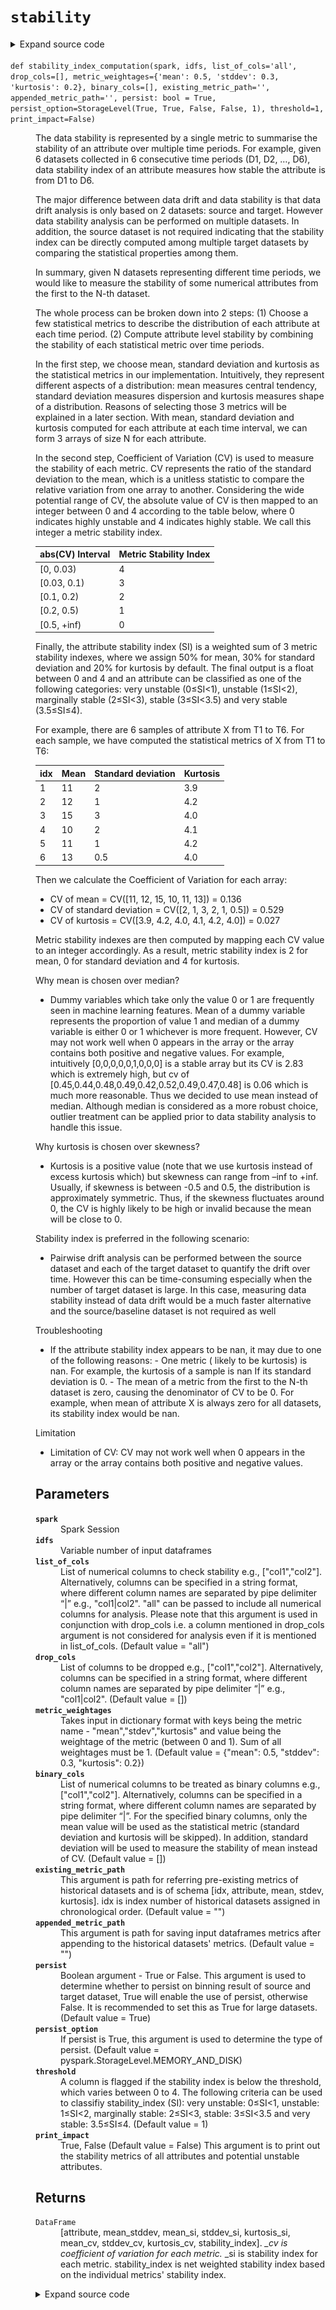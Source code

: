 # <code>stability</code>
<details class="source">
<summary>
<span>Expand source code</span>
</summary>
<pre>
```python
import numpy as np
import pyspark
import sympy as sp
from loguru import logger
from pyspark.sql import DataFrame
from pyspark.sql import functions as F
from pyspark.sql import types as T
from scipy.stats import variation

from anovos.data_transformer.transformers import attribute_binning
from anovos.shared.utils import attributeType_segregation
from .validations import compute_si, check_metric_weightages, check_threshold


def stability_index_computation(
    spark,
    idfs,
    list_of_cols="all",
    drop_cols=[],
    metric_weightages={"mean": 0.5, "stddev": 0.3, "kurtosis": 0.2},
    binary_cols=[],
    existing_metric_path="",
    appended_metric_path="",
    persist: bool = True,
    persist_option=pyspark.StorageLevel.MEMORY_AND_DISK,
    threshold=1,
    print_impact=False,
):
    """
    The data stability is represented by a single metric to summarise the stability of an attribute over multiple
    time periods. For example, given 6 datasets collected in 6 consecutive time periods (D1, D2, …, D6),
    data stability index of an attribute measures how stable the attribute is from D1 to D6.

    The major difference between data drift and data stability is that data drift analysis is only based on 2
    datasets: source and target. However data stability analysis can be performed on multiple datasets. In addition,
    the source dataset is not required indicating that the stability index can be directly computed among multiple
    target datasets by comparing the statistical properties among them.

    In summary, given N datasets representing different time periods, we would like to measure the stability of some
    numerical attributes from the first to the N-th dataset.

    The whole process can be broken down into 2 steps: (1) Choose a few statistical metrics to describe the
    distribution of each attribute at each time period. (2) Compute attribute level stability by combining the
    stability of each statistical metric over time periods.

    In the first step, we choose mean, standard deviation and kurtosis as the statistical metrics in our
    implementation. Intuitively, they represent different aspects of a distribution: mean measures central tendency,
    standard deviation measures dispersion and kurtosis measures shape of a distribution. Reasons of selecting those
    3 metrics will be explained in a later section. With mean, standard deviation and kurtosis computed for each
    attribute at each time interval, we can form 3 arrays of size N for each attribute.

    In the second step, Coefficient of Variation (CV) is used to measure the stability of each metric. CV represents
    the ratio of the standard deviation to the mean, which is a unitless statistic to compare the relative variation
    from one array to another. Considering the wide potential range of CV, the absolute value of CV is then mapped to
    an integer between 0 and 4 according to the table below, where 0 indicates highly unstable and 4 indicates highly
    stable. We call this integer a metric stability index.

    | abs(CV) Interval | Metric Stability Index |
    |------------------|------------------------|
    | [0, 0.03)        | 4                      |
    | [0.03, 0.1)      | 3                      |
    | [0.1, 0.2)       | 2                      |
    | [0.2, 0.5)       | 1                      |
    | [0.5, +inf)      | 0                      |


    Finally, the attribute stability index (SI) is a weighted sum of 3 metric stability indexes, where we assign 50%
    for mean, 30% for standard deviation and 20% for kurtosis by default. The final output is a float between 0 and 4 and an
    attribute can be classified as one of the following categories: very unstable (0≤SI<1), unstable (1≤SI<2),
    marginally stable (2≤SI<3), stable (3≤SI<3.5) and very stable (3.5≤SI≤4).

    For example, there are 6 samples of attribute X from T1 to T6. For each sample, we have computed the statistical
    metrics of X from T1 to T6:

    | idx | Mean | Standard deviation | Kurtosis |
    |-----|------|--------------------|----------|
    | 1   | 11   | 2                  | 3.9      |
    | 2   | 12   | 1                  | 4.2      |
    | 3   | 15   | 3                  | 4.0      |
    | 4   | 10   | 2                  | 4.1      |
    | 5   | 11   | 1                  | 4.2      |
    | 6   | 13   | 0.5                | 4.0      |

    Then we calculate the Coefficient of Variation for each array:

    - CV of mean = CV([11, 12, 15, 10, 11, 13]) = 0.136
    - CV of standard deviation = CV([2, 1, 3, 2, 1, 0.5]) = 0.529
    - CV of kurtosis = CV([3.9, 4.2, 4.0, 4.1, 4.2, 4.0]) = 0.027

    Metric stability indexes are then computed by mapping each CV value to an integer accordingly. As a result,
    metric stability index is 2 for mean, 0 for standard deviation and 4 for kurtosis.

    Why mean is chosen over median?

    - Dummy variables which take only the value 0 or 1 are frequently seen in machine learning features. Mean of a
    dummy variable represents the proportion of value 1 and median of a dummy variable is either 0 or 1 whichever is
    more frequent. However, CV may not work well when 0 appears in the array or the array contains both positive and
    negative values. For example, intuitively [0,0,0,0,0,1,0,0,0] is a stable array but its CV is 2.83 which is
    extremely high, but cv of [0.45,0.44,0.48,0.49,0.42,0.52,0.49,0.47,0.48] is 0.06 which is much more reasonable.
    Thus we decided to use mean instead of median. Although median is considered as a more robust choice,
    outlier treatment can be applied prior to data stability analysis to handle this issue.

    Why kurtosis is chosen over skewness?

    - Kurtosis is a positive value (note that we use kurtosis instead of excess kurtosis which) but skewness can
    range from –inf to +inf. Usually, if skewness is between -0.5 and 0.5, the distribution is approximately
    symmetric. Thus, if the skewness fluctuates around 0, the CV is highly likely to be high or invalid because the
    mean will be close to 0.

    Stability index is preferred in the following scenario:

    - Pairwise drift analysis can be performed between the source dataset and each of the target dataset to quantify
    the drift over time. However this can be time-consuming especially when the number of target dataset is large. In
    this case, measuring data stability instead of data drift would be a much faster alternative and the
    source/baseline dataset is not required as well

    Troubleshooting

    - If the attribute stability index appears to be nan, it may due to one of the following reasons: - One metric (
    likely to be kurtosis) is nan. For example, the kurtosis of a sample is nan If its standard deviation is 0. - The
    mean of a metric from the first to the N-th dataset is zero, causing the denominator of CV to be 0. For example,
    when mean of attribute X is always zero for all datasets, its stability index would be nan.

    Limitation

    - Limitation of CV: CV may not work well when 0 appears in the array or the array contains both positive and
    negative values.

    Parameters
    ----------
    spark
        Spark Session
    idfs
        Variable number of input dataframes
    list_of_cols
        List of numerical columns to check stability e.g., ["col1","col2"].
        Alternatively, columns can be specified in a string format,
        where different column names are separated by pipe delimiter “|” e.g., "col1|col2".
        "all" can be passed to include all numerical columns for analysis.
        Please note that this argument is used in conjunction with drop_cols i.e. a column mentioned in
        drop_cols argument is not considered for analysis even if it is mentioned in list_of_cols. (Default value = "all")
    drop_cols
        List of columns to be dropped e.g., ["col1","col2"].
        Alternatively, columns can be specified in a string format,
        where different column names are separated by pipe delimiter “|” e.g., "col1|col2". (Default value = [])
    metric_weightages
        Takes input in dictionary format with keys being the metric name - "mean","stdev","kurtosis"
        and value being the weightage of the metric (between 0 and 1). Sum of all weightages must be 1.
        (Default value = {"mean": 0.5, "stddev": 0.3, "kurtosis": 0.2})
    binary_cols
        List of numerical columns to be treated as binary columns e.g., ["col1","col2"].
        Alternatively, columns can be specified in a string format, where different column names are
        separated by pipe delimiter “|”. For the specified binary columns,
        only the mean value will be used as the statistical metric (standard deviation and kurtosis will be skipped).
        In addition, standard deviation will be used to measure the stability of mean instead of CV.
        (Default value = [])
    existing_metric_path
        This argument is path for referring pre-existing metrics of historical datasets and is
        of schema [idx, attribute, mean, stdev, kurtosis].
        idx is index number of historical datasets assigned in chronological order. (Default value = "")
    appended_metric_path
        This argument is path for saving input dataframes metrics after appending to the
        historical datasets' metrics. (Default value = "")
    persist
        Boolean argument - True or False. This argument is used to determine whether to persist on
        binning result of source and target dataset, True will enable the use of persist, otherwise False.
        It is recommended to set this as True for large datasets. (Default value = True)
    persist_option
        If persist is True, this argument is used to determine the type of persist.
        (Default value = pyspark.StorageLevel.MEMORY_AND_DISK)
    threshold
        A column is flagged if the stability index is below the threshold, which varies between 0 to 4.
        The following criteria can be used to classifiy stability_index (SI): very unstable: 0≤SI<1,
        unstable: 1≤SI<2, marginally stable: 2≤SI<3, stable: 3≤SI<3.5 and very stable: 3.5≤SI≤4. (Default value = 1)
    print_impact
        True, False (Default value = False)
        This argument is to print out the stability metrics of all attributes and potential unstable attributes.

    Returns
    -------
    DataFrame
        [attribute, mean_stddev, mean_si, stddev_si, kurtosis_si, mean_cv, stddev_cv, kurtosis_cv, stability_index].
        *_cv is coefficient of variation for each metric. *_si is stability index for each metric.
        stability_index is net weighted stability index based on the individual metrics' stability index.

    """

    num_cols = attributeType_segregation(idfs[0])[0]
    if list_of_cols == "all":
        list_of_cols = num_cols
    if isinstance(list_of_cols, str):
        list_of_cols = [x.strip() for x in list_of_cols.split("|")]
    if isinstance(drop_cols, str):
        drop_cols = [x.strip() for x in drop_cols.split("|")]
    if isinstance(binary_cols, str):
        binary_cols = [x.strip() for x in binary_cols.split("|")]

    list_of_cols = list(set([e for e in list_of_cols if e not in drop_cols]))

    if any(x not in num_cols for x in list_of_cols) | (len(list_of_cols) == 0):
        raise TypeError("Invalid input for Column(s)")

    if any(x not in list_of_cols for x in binary_cols):
        raise TypeError("Invalid input for Binary Column(s)")

    check_metric_weightages(metric_weightages)
    check_threshold(threshold)

    if existing_metric_path:
        existing_metric_df = spark.read.csv(
            existing_metric_path, header=True, inferSchema=True
        )
        dfs_count = int(existing_metric_df.select(F.max(F.col("idx"))).first()[0]) + 1
    else:
        existing_metric_df = None
        dfs_count = 1

    def unionAll(dfs):
        first, *_ = dfs
        return first.sql_ctx.createDataFrame(
            first.sql_ctx._sc.union([df.rdd for df in dfs]), first.schema
        )

    if persist:
        for i in range(len(idfs)):
            idfs[i] = idfs[i].select(list_of_cols)
            idfs[i].persist(persist_option)

    list_temp_all_col = []
    if appended_metric_path:
        list_append_all = []
    for i in list_of_cols:
        if i in binary_cols:
            col_type = "Binary"
        else:
            col_type = "Numerical"
        count_idf = dfs_count
        list_temp_col_in_idf = []
        for idf in idfs:
            df_stat_each = idf.select(
                F.mean(i).alias("mean"),
                F.stddev(i).alias("stddev"),
                (F.kurtosis(i) + F.lit(3)).alias("kurtosis"),
            )
            list_temp_col_in_idf.append(df_stat_each)
            if appended_metric_path:
                df_append_single = df_stat_each.select(
                    F.lit(str(count_idf)).alias("idx"),
                    F.lit(str(i)).alias("attribute"),
                    F.lit(col_type).alias("type"),
                    "mean",
                    "stddev",
                    "kurtosis",
                )
                list_append_all.append(df_append_single)
                count_idf += 1
        if existing_metric_df:
            existing_df_for_single_col = existing_metric_df.where(
                F.col("attribute") == str(i)
            ).select("mean", "stddev", "kurtosis")
            if existing_df_for_single_col.count() > 0:
                list_temp_col_in_idf.append(existing_df_for_single_col)
        df_stat_col = (
            unionAll(list_temp_col_in_idf)
            .select(
                F.stddev("mean").alias("std_of_mean"),
                F.mean("mean").alias("mean_of_mean"),
                F.stddev("stddev").alias("std_of_stddev"),
                F.mean("stddev").alias("mean_of_stddev"),
                F.stddev("kurtosis").alias("std_of_kurtosis"),
                F.mean("kurtosis").alias("mean_of_kurtosis"),
            )
            .select(
                F.lit(str(i)).alias("attribute"),
                F.lit(col_type).alias("type"),
                F.col("std_of_mean").alias("mean_stddev"),
                (F.col("std_of_mean") / F.col("mean_of_mean")).alias("mean_cv"),
                (F.col("std_of_stddev") / F.col("mean_of_stddev")).alias("stddev_cv"),
                (F.col("std_of_kurtosis") / F.col("mean_of_kurtosis")).alias(
                    "kurtosis_cv"
                ),
            )
        )
        list_temp_all_col.append(df_stat_col)
    odf = unionAll(list_temp_all_col)
    if appended_metric_path:
        if existing_metric_df:
            list_append_all.append(existing_metric_df)
        df_append = unionAll(list_append_all).orderBy(F.col("idx"))
        df_append.coalesce(1).write.csv(
            appended_metric_path, header=True, mode="overwrite"
        )

    f_compute_si = F.udf(compute_si(metric_weightages), T.ArrayType(T.FloatType()))

    odf = (
        odf.replace(np.nan, None)
        .withColumn(
            "si_array",
            f_compute_si("type", "mean_stddev", "mean_cv", "stddev_cv", "kurtosis_cv"),
        )
        .withColumn("mean_si", F.col("si_array").getItem(0))
        .withColumn("stddev_si", F.col("si_array").getItem(1))
        .withColumn("kurtosis_si", F.col("si_array").getItem(2))
        .withColumn("stability_index", F.col("si_array").getItem(3))
        .withColumn(
            "flagged",
            F.when(
                (F.col("stability_index") < threshold)
                | (F.col("stability_index").isNull()),
                1,
            ).otherwise(0),
        )
        .withColumn("mean_stddev", F.round(F.col("mean_stddev"), 4))
        .withColumn("mean_cv", F.round(F.col("mean_cv"), 4))
        .withColumn("stddev_cv", F.round(F.col("stddev_cv"), 4))
        .withColumn("kurtosis_cv", F.round(F.col("kurtosis_cv"), 4))
        .drop("si_array")
    )

    if print_impact:
        logger.info("All Attributes:")
        odf.show(len(list_of_cols))
        logger.info("Potential Unstable Attributes:")
        unstable = odf.where(F.col("flagged") == 1)
        unstable.show(unstable.count())

    if persist:
        for i in range(len(idfs)):
            idfs[i].unpersist()

    return odf


def feature_stability_estimation(
    spark,
    attribute_stats,
    attribute_transformation,
    metric_weightages={"mean": 0.5, "stddev": 0.3, "kurtosis": 0.2},
    threshold=1,
    print_impact=False,
):
    """
    This function is able to estimate the stability index of a new feature composed of certain attributes whose
    stability metrics are known. For example, the new feature F can be expressed as F = g(X1, X2, …, Xn),
    where X1, X2, …, Xn represent different attributes and g represents the transformation function.
    The most straightforward way is to generate the new feature for all periods and calculate its stability index.
    However, it requires reading all historical data again which can be unrealistic for large datasets.
    Thus, the objective of this function is to estimate feature stability index without reading historical data.

    One example can be the following scenario: we have attributes A and B, we have their respective stability
    statistics from T1 to T7. At T7 we realise we need to generate a new feature: A/B, but we don’t have
    statistics metrics of A/B from T1 to T6 and this is where this function can be applied to generate an
    estimation without reading datasets from T1 to T6.

    The estimation can be broken down into 3 steps.
    1. Estimate mean and stddev for the new feature based on attribute metrics (no existing resource found to
    estimate Feature kurtosis). Estimated mean and stddev are generated for each time period using the
    formula below according to [1]:
    ![https://raw.githubusercontent.com/anovos/anovos-docs/main/docs/assets/feature_stability_formulae.png](https://raw.githubusercontent.com/anovos/anovos-docs/main/docs/assets/feature_stability_formulae.png)
    2. Calculate Coefficient of variation (CV) for estimated feature mean and stddev. Each CV can be then mapped
    to an integer between 0 and 4 to generate the metric stability index.
    3. Similar to the attribute stability index, each metric is assigned a weightage between 0 and 1, where the
    default values are 50 for mean, 30% for standard deviation and 20% for kurtosis. Because we are unable to
    generate kurtosis stability index, its minimum and maximum possible values (0 and 4) are used to output a
    range for global stability index (GSI):
        * Lower bound of GSI = 0.5∗mean stability index + 0.3∗stddev stability index + 0.2 ∗ 𝟎
        * Upper bound of GSI = 0.5∗mean stability index + 0.3∗stddev stability index + 0.2 ∗ 𝟒

    [1] Benaroya, H., Han, S. M., & Nagurka, M. (2005). Probability models in engineering and science (Vol. 192, pp. 168-169). CRC press.

    Parameters
    ----------
    spark
        Spark Session
    attribute_stats
        Spark dataframe. The intermediate dataframe saved by running function
        stabilityIndex_computation with schema [idx, attribute, mean, stddev, kurtosis].
        It should contain all the attributes used in argument attribute_transformation.
    attribute_transformation
        Takes input in dictionary format: each key-value combination represents one
        new feature. Each key is a string containing all the attributes involved in
        the new feature seperated by '|'. Each value is the transformation of the
        attributes in string. For example, {'X|Y|Z': 'X**2+Y/Z', 'A': 'log(A)'}
    metric_weightages
        Takes input in dictionary format with keys being the metric name - "mean","stdev","kurtosis"
        and value being the weightage of the metric (between 0 and 1). Sum of all weightages must be 1.
        (Default value = {"mean": 0.5, "stddev": 0.3, "kurtosis": 0.2})
    threshold
        A column is flagged if the stability index is below the threshold, which varies between 0 and 4.
        The following criteria can be used to classify stability_index (SI): very unstable: 0≤SI<1,
        unstable: 1≤SI<2, marginally stable: 2≤SI<3, stable: 3≤SI<3.5 and very stable: 3.5≤SI≤4. (Default value = 1)
    print_impact
        True, False (Default value = False)
        This argument is to print out the stability metrics of all newly generated features and potential unstable features.

    Returns
    -------
    DataFrame
        [feature_formula, mean_cv, stddev_cv, mean_si, stddev_si, stability_index_lower_bound,
        stability_index_upper_bound, flagged_lower, flagged_upper].
        *_cv is coefficient of variation for each metric. *_si is stability index for each metric.
        stability_index_lower_bound and stability_index_upper_bound form a range for estimated stability index.
        flagged_lower and flagged_upper indicate whether the feature is potentially unstable based on the lower
        and upper bounds for stability index.

    """
    if (
        round(
            metric_weightages.get("mean", 0)
            + metric_weightages.get("stddev", 0)
            + metric_weightages.get("kurtosis", 0),
            3,
        )
        != 1
    ):
        raise ValueError(
            "Invalid input for metric weightages. Either metric name is incorrect or sum of metric weightages is not 1.0."
        )

    def stats_estimation(attributes, transformation, mean, stddev):
        attribute_means = list(zip(attributes, mean))
        first_dev = []
        second_dev = []
        est_mean = 0
        est_var = 0
        for attr, s in zip(attributes, stddev):
            first_dev = sp.diff(transformation, attr)
            second_dev = sp.diff(transformation, attr, 2)

            est_mean += s**2 * second_dev.subs(attribute_means) / 2
            est_var += s**2 * (first_dev.subs(attribute_means)) ** 2

        transformation = sp.parse_expr(transformation)
        est_mean += transformation.subs(attribute_means)

        return [float(est_mean), float(est_var)]

    f_stats_estimation = F.udf(stats_estimation, T.ArrayType(T.FloatType()))

    index = (
        attribute_stats.select("idx")
        .distinct()
        .orderBy("idx")
        .rdd.flatMap(list)
        .collect()
    )
    attribute_names = list(attribute_transformation.keys())
    transformations = list(attribute_transformation.values())

    feature_metric = []
    for attributes, transformation in zip(attribute_names, transformations):
        attributes = [x.strip() for x in attributes.split("|")]
        for idx in index:
            attr_mean_list, attr_stddev_list = [], []
            for attr in attributes:
                df_temp = attribute_stats.where(
                    (F.col("idx") == idx) & (F.col("attribute") == attr)
                )
                if df_temp.count() == 0:
                    raise TypeError(
                        "Invalid input for attribute_stats: all involved attributes must have available statistics across all time periods (idx)"
                    )
                attr_mean_list.append(
                    df_temp.select("mean").rdd.flatMap(lambda x: x).collect()[0]
                )
                attr_stddev_list.append(
                    df_temp.select("stddev").rdd.flatMap(lambda x: x).collect()[0]
                )
            feature_metric.append(
                [idx, transformation, attributes, attr_mean_list, attr_stddev_list]
            )

    schema = T.StructType(
        [
            T.StructField("idx", T.IntegerType(), True),
            T.StructField("transformation", T.StringType(), True),
            T.StructField("attributes", T.ArrayType(T.StringType()), True),
            T.StructField("attr_mean_list", T.ArrayType(T.FloatType()), True),
            T.StructField("attr_stddev_list", T.ArrayType(T.FloatType()), True),
        ]
    )

    df_feature_metric = (
        spark.createDataFrame(feature_metric, schema=schema)
        .withColumn(
            "est_feature_stats",
            f_stats_estimation(
                "attributes", "transformation", "attr_mean_list", "attr_stddev_list"
            ),
        )
        .withColumn("est_feature_mean", F.col("est_feature_stats")[0])
        .withColumn("est_feature_stddev", F.sqrt(F.col("est_feature_stats")[1]))
        .select(
            "idx",
            "attributes",
            "transformation",
            "est_feature_mean",
            "est_feature_stddev",
        )
    )

    output = []
    for idx, i in enumerate(transformations):
        i_output = [i]
        for metric in ["est_feature_mean", "est_feature_stddev"]:
            metric_stats = (
                df_feature_metric.where(F.col("transformation") == i)
                .orderBy("idx")
                .select(metric)
                .fillna(np.nan)
                .rdd.flatMap(list)
                .collect()
            )
            metric_cv = round(float(variation([a for a in metric_stats])), 4)
            i_output.append(metric_cv)
        output.append(i_output)

    schema = T.StructType(
        [
            T.StructField("feature_formula", T.StringType(), True),
            T.StructField("mean_cv", T.FloatType(), True),
            T.StructField("stddev_cv", T.FloatType(), True),
        ]
    )

    odf = spark.createDataFrame(output, schema=schema)

    def score_cv(cv, thresholds=[0.03, 0.1, 0.2, 0.5]):
        if cv is None:
            return None
        else:
            cv = abs(cv)
            stability_index = [4, 3, 2, 1, 0]
            for i, thresh in enumerate(thresholds):
                if cv < thresh:
                    return stability_index[i]
            return stability_index[-1]

    f_score_cv = F.udf(score_cv, T.IntegerType())

    odf = (
        odf.replace(np.nan, None)
        .withColumn("mean_si", f_score_cv(F.col("mean_cv")))
        .withColumn("stddev_si", f_score_cv(F.col("stddev_cv")))
        .withColumn(
            "stability_index_lower_bound",
            F.round(
                F.col("mean_si") * metric_weightages.get("mean", 0)
                + F.col("stddev_si") * metric_weightages.get("stddev", 0),
                4,
            ),
        )
        .withColumn(
            "stability_index_upper_bound",
            F.round(
                F.col("stability_index_lower_bound")
                + 4 * metric_weightages.get("kurtosis", 0),
                4,
            ),
        )
        .withColumn(
            "flagged_lower",
            F.when(
                (F.col("stability_index_lower_bound") < threshold)
                | (F.col("stability_index_lower_bound").isNull()),
                1,
            ).otherwise(0),
        )
        .withColumn(
            "flagged_upper",
            F.when(
                (F.col("stability_index_upper_bound") < threshold)
                | (F.col("stability_index_upper_bound").isNull()),
                1,
            ).otherwise(0),
        )
    )

    if print_impact:
        logger.info("All Features:")
        odf.show(len(attribute_names), False)
        logger.info(
            "Potential Unstable Features Identified by Both Lower and Upper Bounds:"
        )
        unstable = odf.where(F.col("flagged_upper") == 1)
        unstable.show(unstable.count())

    return odf
```
</pre>
</details>
## Functions
<dl>
<dt id="anovos.drift_stability.stability.feature_stability_estimation"><code class="name flex hljs csharp">
<span class="k">def</span> <span class="nf"><span class="ident">feature_stability_estimation</span></span>(<span class="n">spark, attribute_stats, attribute_transformation, metric_weightages={'mean': 0.5, 'stddev': 0.3, 'kurtosis': 0.2}, threshold=1, print_impact=False)</span>
</code></dt>
<dd>
<div class="desc"><p>This function is able to estimate the stability index of a new feature composed of certain attributes whose
stability metrics are known. For example, the new feature F can be expressed as F = g(X1, X2, …, Xn),
where X1, X2, …, Xn represent different attributes and g represents the transformation function.
The most straightforward way is to generate the new feature for all periods and calculate its stability index.
However, it requires reading all historical data again which can be unrealistic for large datasets.
Thus, the objective of this function is to estimate feature stability index without reading historical data.</p>
<p>One example can be the following scenario: we have attributes A and B, we have their respective stability
statistics from T1 to T7. At T7 we realise we need to generate a new feature: A/B, but we don’t have
statistics metrics of A/B from T1 to T6 and this is where this function can be applied to generate an
estimation without reading datasets from T1 to T6.</p>
<p>The estimation can be broken down into 3 steps.
1. Estimate mean and stddev for the new feature based on attribute metrics (no existing resource found to
estimate Feature kurtosis). Estimated mean and stddev are generated for each time period using the
formula below according to [1]:
<img alt="https://raw.githubusercontent.com/anovos/anovos-docs/main/docs/assets/feature_stability_formulae.png" src="https://raw.githubusercontent.com/anovos/anovos-docs/main/docs/assets/feature_stability_formulae.png">
2. Calculate Coefficient of variation (CV) for estimated feature mean and stddev. Each CV can be then mapped
to an integer between 0 and 4 to generate the metric stability index.
3. Similar to the attribute stability index, each metric is assigned a weightage between 0 and 1, where the
default values are 50 for mean, 30% for standard deviation and 20% for kurtosis. Because we are unable to
generate kurtosis stability index, its minimum and maximum possible values (0 and 4) are used to output a
range for global stability index (GSI):
* Lower bound of GSI = 0.5∗mean stability index + 0.3∗stddev stability index + 0.2 ∗ 𝟎
* Upper bound of GSI = 0.5∗mean stability index + 0.3∗stddev stability index + 0.2 ∗ 𝟒</p>
<p>[1] Benaroya, H., Han, S. M., &amp; Nagurka, M. (2005). Probability models in engineering and science (Vol. 192, pp. 168-169). CRC press.</p>
<h2 id="parameters">Parameters</h2>
<dl>
<dt><strong><code>spark</code></strong></dt>
<dd>Spark Session</dd>
<dt><strong><code>attribute_stats</code></strong></dt>
<dd>Spark dataframe. The intermediate dataframe saved by running function
stabilityIndex_computation with schema [idx, attribute, mean, stddev, kurtosis].
It should contain all the attributes used in argument attribute_transformation.</dd>
<dt><strong><code>attribute_transformation</code></strong></dt>
<dd>Takes input in dictionary format: each key-value combination represents one
new feature. Each key is a string containing all the attributes involved in
the new feature seperated by '|'. Each value is the transformation of the
attributes in string. For example, {'X|Y|Z': 'X**2+Y/Z', 'A': 'log(A)'}</dd>
<dt><strong><code>metric_weightages</code></strong></dt>
<dd>Takes input in dictionary format with keys being the metric name - "mean","stdev","kurtosis"
and value being the weightage of the metric (between 0 and 1). Sum of all weightages must be 1.
(Default value = {"mean": 0.5, "stddev": 0.3, "kurtosis": 0.2})</dd>
<dt><strong><code>threshold</code></strong></dt>
<dd>A column is flagged if the stability index is below the threshold, which varies between 0 and 4.
The following criteria can be used to classify stability_index (SI): very unstable: 0≤SI&lt;1,
unstable: 1≤SI&lt;2, marginally stable: 2≤SI&lt;3, stable: 3≤SI&lt;3.5 and very stable: 3.5≤SI≤4. (Default value = 1)</dd>
<dt><strong><code>print_impact</code></strong></dt>
<dd>True, False (Default value = False)
This argument is to print out the stability metrics of all newly generated features and potential unstable features.</dd>
</dl>
<h2 id="returns">Returns</h2>
<dl>
<dt><code>DataFrame</code></dt>
<dd>[feature_formula, mean_cv, stddev_cv, mean_si, stddev_si, stability_index_lower_bound,
stability_index_upper_bound, flagged_lower, flagged_upper].
<em>_cv is coefficient of variation for each metric. </em>_si is stability index for each metric.
stability_index_lower_bound and stability_index_upper_bound form a range for estimated stability index.
flagged_lower and flagged_upper indicate whether the feature is potentially unstable based on the lower
and upper bounds for stability index.</dd>
</dl></div>
<details class="source">
<summary>
<span>Expand source code</span>
</summary>
<pre>
```python
def feature_stability_estimation(
    spark,
    attribute_stats,
    attribute_transformation,
    metric_weightages={"mean": 0.5, "stddev": 0.3, "kurtosis": 0.2},
    threshold=1,
    print_impact=False,
):
    """
    This function is able to estimate the stability index of a new feature composed of certain attributes whose
    stability metrics are known. For example, the new feature F can be expressed as F = g(X1, X2, …, Xn),
    where X1, X2, …, Xn represent different attributes and g represents the transformation function.
    The most straightforward way is to generate the new feature for all periods and calculate its stability index.
    However, it requires reading all historical data again which can be unrealistic for large datasets.
    Thus, the objective of this function is to estimate feature stability index without reading historical data.

    One example can be the following scenario: we have attributes A and B, we have their respective stability
    statistics from T1 to T7. At T7 we realise we need to generate a new feature: A/B, but we don’t have
    statistics metrics of A/B from T1 to T6 and this is where this function can be applied to generate an
    estimation without reading datasets from T1 to T6.

    The estimation can be broken down into 3 steps.
    1. Estimate mean and stddev for the new feature based on attribute metrics (no existing resource found to
    estimate Feature kurtosis). Estimated mean and stddev are generated for each time period using the
    formula below according to [1]:
    ![https://raw.githubusercontent.com/anovos/anovos-docs/main/docs/assets/feature_stability_formulae.png](https://raw.githubusercontent.com/anovos/anovos-docs/main/docs/assets/feature_stability_formulae.png)
    2. Calculate Coefficient of variation (CV) for estimated feature mean and stddev. Each CV can be then mapped
    to an integer between 0 and 4 to generate the metric stability index.
    3. Similar to the attribute stability index, each metric is assigned a weightage between 0 and 1, where the
    default values are 50 for mean, 30% for standard deviation and 20% for kurtosis. Because we are unable to
    generate kurtosis stability index, its minimum and maximum possible values (0 and 4) are used to output a
    range for global stability index (GSI):
        * Lower bound of GSI = 0.5∗mean stability index + 0.3∗stddev stability index + 0.2 ∗ 𝟎
        * Upper bound of GSI = 0.5∗mean stability index + 0.3∗stddev stability index + 0.2 ∗ 𝟒

    [1] Benaroya, H., Han, S. M., & Nagurka, M. (2005). Probability models in engineering and science (Vol. 192, pp. 168-169). CRC press.

    Parameters
    ----------
    spark
        Spark Session
    attribute_stats
        Spark dataframe. The intermediate dataframe saved by running function
        stabilityIndex_computation with schema [idx, attribute, mean, stddev, kurtosis].
        It should contain all the attributes used in argument attribute_transformation.
    attribute_transformation
        Takes input in dictionary format: each key-value combination represents one
        new feature. Each key is a string containing all the attributes involved in
        the new feature seperated by '|'. Each value is the transformation of the
        attributes in string. For example, {'X|Y|Z': 'X**2+Y/Z', 'A': 'log(A)'}
    metric_weightages
        Takes input in dictionary format with keys being the metric name - "mean","stdev","kurtosis"
        and value being the weightage of the metric (between 0 and 1). Sum of all weightages must be 1.
        (Default value = {"mean": 0.5, "stddev": 0.3, "kurtosis": 0.2})
    threshold
        A column is flagged if the stability index is below the threshold, which varies between 0 and 4.
        The following criteria can be used to classify stability_index (SI): very unstable: 0≤SI<1,
        unstable: 1≤SI<2, marginally stable: 2≤SI<3, stable: 3≤SI<3.5 and very stable: 3.5≤SI≤4. (Default value = 1)
    print_impact
        True, False (Default value = False)
        This argument is to print out the stability metrics of all newly generated features and potential unstable features.

    Returns
    -------
    DataFrame
        [feature_formula, mean_cv, stddev_cv, mean_si, stddev_si, stability_index_lower_bound,
        stability_index_upper_bound, flagged_lower, flagged_upper].
        *_cv is coefficient of variation for each metric. *_si is stability index for each metric.
        stability_index_lower_bound and stability_index_upper_bound form a range for estimated stability index.
        flagged_lower and flagged_upper indicate whether the feature is potentially unstable based on the lower
        and upper bounds for stability index.

    """
    if (
        round(
            metric_weightages.get("mean", 0)
            + metric_weightages.get("stddev", 0)
            + metric_weightages.get("kurtosis", 0),
            3,
        )
        != 1
    ):
        raise ValueError(
            "Invalid input for metric weightages. Either metric name is incorrect or sum of metric weightages is not 1.0."
        )

    def stats_estimation(attributes, transformation, mean, stddev):
        attribute_means = list(zip(attributes, mean))
        first_dev = []
        second_dev = []
        est_mean = 0
        est_var = 0
        for attr, s in zip(attributes, stddev):
            first_dev = sp.diff(transformation, attr)
            second_dev = sp.diff(transformation, attr, 2)

            est_mean += s**2 * second_dev.subs(attribute_means) / 2
            est_var += s**2 * (first_dev.subs(attribute_means)) ** 2

        transformation = sp.parse_expr(transformation)
        est_mean += transformation.subs(attribute_means)

        return [float(est_mean), float(est_var)]

    f_stats_estimation = F.udf(stats_estimation, T.ArrayType(T.FloatType()))

    index = (
        attribute_stats.select("idx")
        .distinct()
        .orderBy("idx")
        .rdd.flatMap(list)
        .collect()
    )
    attribute_names = list(attribute_transformation.keys())
    transformations = list(attribute_transformation.values())

    feature_metric = []
    for attributes, transformation in zip(attribute_names, transformations):
        attributes = [x.strip() for x in attributes.split("|")]
        for idx in index:
            attr_mean_list, attr_stddev_list = [], []
            for attr in attributes:
                df_temp = attribute_stats.where(
                    (F.col("idx") == idx) & (F.col("attribute") == attr)
                )
                if df_temp.count() == 0:
                    raise TypeError(
                        "Invalid input for attribute_stats: all involved attributes must have available statistics across all time periods (idx)"
                    )
                attr_mean_list.append(
                    df_temp.select("mean").rdd.flatMap(lambda x: x).collect()[0]
                )
                attr_stddev_list.append(
                    df_temp.select("stddev").rdd.flatMap(lambda x: x).collect()[0]
                )
            feature_metric.append(
                [idx, transformation, attributes, attr_mean_list, attr_stddev_list]
            )

    schema = T.StructType(
        [
            T.StructField("idx", T.IntegerType(), True),
            T.StructField("transformation", T.StringType(), True),
            T.StructField("attributes", T.ArrayType(T.StringType()), True),
            T.StructField("attr_mean_list", T.ArrayType(T.FloatType()), True),
            T.StructField("attr_stddev_list", T.ArrayType(T.FloatType()), True),
        ]
    )

    df_feature_metric = (
        spark.createDataFrame(feature_metric, schema=schema)
        .withColumn(
            "est_feature_stats",
            f_stats_estimation(
                "attributes", "transformation", "attr_mean_list", "attr_stddev_list"
            ),
        )
        .withColumn("est_feature_mean", F.col("est_feature_stats")[0])
        .withColumn("est_feature_stddev", F.sqrt(F.col("est_feature_stats")[1]))
        .select(
            "idx",
            "attributes",
            "transformation",
            "est_feature_mean",
            "est_feature_stddev",
        )
    )

    output = []
    for idx, i in enumerate(transformations):
        i_output = [i]
        for metric in ["est_feature_mean", "est_feature_stddev"]:
            metric_stats = (
                df_feature_metric.where(F.col("transformation") == i)
                .orderBy("idx")
                .select(metric)
                .fillna(np.nan)
                .rdd.flatMap(list)
                .collect()
            )
            metric_cv = round(float(variation([a for a in metric_stats])), 4)
            i_output.append(metric_cv)
        output.append(i_output)

    schema = T.StructType(
        [
            T.StructField("feature_formula", T.StringType(), True),
            T.StructField("mean_cv", T.FloatType(), True),
            T.StructField("stddev_cv", T.FloatType(), True),
        ]
    )

    odf = spark.createDataFrame(output, schema=schema)

    def score_cv(cv, thresholds=[0.03, 0.1, 0.2, 0.5]):
        if cv is None:
            return None
        else:
            cv = abs(cv)
            stability_index = [4, 3, 2, 1, 0]
            for i, thresh in enumerate(thresholds):
                if cv < thresh:
                    return stability_index[i]
            return stability_index[-1]

    f_score_cv = F.udf(score_cv, T.IntegerType())

    odf = (
        odf.replace(np.nan, None)
        .withColumn("mean_si", f_score_cv(F.col("mean_cv")))
        .withColumn("stddev_si", f_score_cv(F.col("stddev_cv")))
        .withColumn(
            "stability_index_lower_bound",
            F.round(
                F.col("mean_si") * metric_weightages.get("mean", 0)
                + F.col("stddev_si") * metric_weightages.get("stddev", 0),
                4,
            ),
        )
        .withColumn(
            "stability_index_upper_bound",
            F.round(
                F.col("stability_index_lower_bound")
                + 4 * metric_weightages.get("kurtosis", 0),
                4,
            ),
        )
        .withColumn(
            "flagged_lower",
            F.when(
                (F.col("stability_index_lower_bound") < threshold)
                | (F.col("stability_index_lower_bound").isNull()),
                1,
            ).otherwise(0),
        )
        .withColumn(
            "flagged_upper",
            F.when(
                (F.col("stability_index_upper_bound") < threshold)
                | (F.col("stability_index_upper_bound").isNull()),
                1,
            ).otherwise(0),
        )
    )

    if print_impact:
        logger.info("All Features:")
        odf.show(len(attribute_names), False)
        logger.info(
            "Potential Unstable Features Identified by Both Lower and Upper Bounds:"
        )
        unstable = odf.where(F.col("flagged_upper") == 1)
        unstable.show(unstable.count())

    return odf
```
</pre>
</details>
</dd>
<dt id="anovos.drift_stability.stability.stability_index_computation"><code class="name flex hljs csharp">
<span class="k">def</span> <span class="nf"><span class="ident">stability_index_computation</span></span>(<span class="n">spark, idfs, list_of_cols='all', drop_cols=[], metric_weightages={'mean': 0.5, 'stddev': 0.3, 'kurtosis': 0.2}, binary_cols=[], existing_metric_path='', appended_metric_path='', persist: bool = True, persist_option=StorageLevel(True, True, False, False, 1), threshold=1, print_impact=False)</span>
</code></dt>
<dd>
<div class="desc"><p>The data stability is represented by a single metric to summarise the stability of an attribute over multiple
time periods. For example, given 6 datasets collected in 6 consecutive time periods (D1, D2, …, D6),
data stability index of an attribute measures how stable the attribute is from D1 to D6.</p>
<p>The major difference between data drift and data stability is that data drift analysis is only based on 2
datasets: source and target. However data stability analysis can be performed on multiple datasets. In addition,
the source dataset is not required indicating that the stability index can be directly computed among multiple
target datasets by comparing the statistical properties among them.</p>
<p>In summary, given N datasets representing different time periods, we would like to measure the stability of some
numerical attributes from the first to the N-th dataset.</p>
<p>The whole process can be broken down into 2 steps: (1) Choose a few statistical metrics to describe the
distribution of each attribute at each time period. (2) Compute attribute level stability by combining the
stability of each statistical metric over time periods.</p>
<p>In the first step, we choose mean, standard deviation and kurtosis as the statistical metrics in our
implementation. Intuitively, they represent different aspects of a distribution: mean measures central tendency,
standard deviation measures dispersion and kurtosis measures shape of a distribution. Reasons of selecting those
3 metrics will be explained in a later section. With mean, standard deviation and kurtosis computed for each
attribute at each time interval, we can form 3 arrays of size N for each attribute.</p>
<p>In the second step, Coefficient of Variation (CV) is used to measure the stability of each metric. CV represents
the ratio of the standard deviation to the mean, which is a unitless statistic to compare the relative variation
from one array to another. Considering the wide potential range of CV, the absolute value of CV is then mapped to
an integer between 0 and 4 according to the table below, where 0 indicates highly unstable and 4 indicates highly
stable. We call this integer a metric stability index.</p>
<table>
<thead>
<tr>
<th>abs(CV) Interval</th>
<th>Metric Stability Index</th>
</tr>
</thead>
<tbody>
<tr>
<td>[0, 0.03)</td>
<td>4</td>
</tr>
<tr>
<td>[0.03, 0.1)</td>
<td>3</td>
</tr>
<tr>
<td>[0.1, 0.2)</td>
<td>2</td>
</tr>
<tr>
<td>[0.2, 0.5)</td>
<td>1</td>
</tr>
<tr>
<td>[0.5, +inf)</td>
<td>0</td>
</tr>
</tbody>
</table>
<p>Finally, the attribute stability index (SI) is a weighted sum of 3 metric stability indexes, where we assign 50%
for mean, 30% for standard deviation and 20% for kurtosis by default. The final output is a float between 0 and 4 and an
attribute can be classified as one of the following categories: very unstable (0≤SI&lt;1), unstable (1≤SI&lt;2),
marginally stable (2≤SI&lt;3), stable (3≤SI&lt;3.5) and very stable (3.5≤SI≤4).</p>
<p>For example, there are 6 samples of attribute X from T1 to T6. For each sample, we have computed the statistical
metrics of X from T1 to T6:</p>
<table>
<thead>
<tr>
<th>idx</th>
<th>Mean</th>
<th>Standard deviation</th>
<th>Kurtosis</th>
</tr>
</thead>
<tbody>
<tr>
<td>1</td>
<td>11</td>
<td>2</td>
<td>3.9</td>
</tr>
<tr>
<td>2</td>
<td>12</td>
<td>1</td>
<td>4.2</td>
</tr>
<tr>
<td>3</td>
<td>15</td>
<td>3</td>
<td>4.0</td>
</tr>
<tr>
<td>4</td>
<td>10</td>
<td>2</td>
<td>4.1</td>
</tr>
<tr>
<td>5</td>
<td>11</td>
<td>1</td>
<td>4.2</td>
</tr>
<tr>
<td>6</td>
<td>13</td>
<td>0.5</td>
<td>4.0</td>
</tr>
</tbody>
</table>
<p>Then we calculate the Coefficient of Variation for each array:</p>
<ul>
<li>CV of mean = CV([11, 12, 15, 10, 11, 13]) = 0.136</li>
<li>CV of standard deviation = CV([2, 1, 3, 2, 1, 0.5]) = 0.529</li>
<li>CV of kurtosis = CV([3.9, 4.2, 4.0, 4.1, 4.2, 4.0]) = 0.027</li>
</ul>
<p>Metric stability indexes are then computed by mapping each CV value to an integer accordingly. As a result,
metric stability index is 2 for mean, 0 for standard deviation and 4 for kurtosis.</p>
<p>Why mean is chosen over median?</p>
<ul>
<li>Dummy variables which take only the value 0 or 1 are frequently seen in machine learning features. Mean of a
dummy variable represents the proportion of value 1 and median of a dummy variable is either 0 or 1 whichever is
more frequent. However, CV may not work well when 0 appears in the array or the array contains both positive and
negative values. For example, intuitively [0,0,0,0,0,1,0,0,0] is a stable array but its CV is 2.83 which is
extremely high, but cv of [0.45,0.44,0.48,0.49,0.42,0.52,0.49,0.47,0.48] is 0.06 which is much more reasonable.
Thus we decided to use mean instead of median. Although median is considered as a more robust choice,
outlier treatment can be applied prior to data stability analysis to handle this issue.</li>
</ul>
<p>Why kurtosis is chosen over skewness?</p>
<ul>
<li>Kurtosis is a positive value (note that we use kurtosis instead of excess kurtosis which) but skewness can
range from –inf to +inf. Usually, if skewness is between -0.5 and 0.5, the distribution is approximately
symmetric. Thus, if the skewness fluctuates around 0, the CV is highly likely to be high or invalid because the
mean will be close to 0.</li>
</ul>
<p>Stability index is preferred in the following scenario:</p>
<ul>
<li>Pairwise drift analysis can be performed between the source dataset and each of the target dataset to quantify
the drift over time. However this can be time-consuming especially when the number of target dataset is large. In
this case, measuring data stability instead of data drift would be a much faster alternative and the
source/baseline dataset is not required as well</li>
</ul>
<p>Troubleshooting</p>
<ul>
<li>If the attribute stability index appears to be nan, it may due to one of the following reasons: - One metric (
likely to be kurtosis) is nan. For example, the kurtosis of a sample is nan If its standard deviation is 0. - The
mean of a metric from the first to the N-th dataset is zero, causing the denominator of CV to be 0. For example,
when mean of attribute X is always zero for all datasets, its stability index would be nan.</li>
</ul>
<p>Limitation</p>
<ul>
<li>Limitation of CV: CV may not work well when 0 appears in the array or the array contains both positive and
negative values.</li>
</ul>
<h2 id="parameters">Parameters</h2>
<dl>
<dt><strong><code>spark</code></strong></dt>
<dd>Spark Session</dd>
<dt><strong><code>idfs</code></strong></dt>
<dd>Variable number of input dataframes</dd>
<dt><strong><code>list_of_cols</code></strong></dt>
<dd>List of numerical columns to check stability e.g., ["col1","col2"].
Alternatively, columns can be specified in a string format,
where different column names are separated by pipe delimiter “|” e.g., "col1|col2".
"all" can be passed to include all numerical columns for analysis.
Please note that this argument is used in conjunction with drop_cols i.e. a column mentioned in
drop_cols argument is not considered for analysis even if it is mentioned in list_of_cols. (Default value = "all")</dd>
<dt><strong><code>drop_cols</code></strong></dt>
<dd>List of columns to be dropped e.g., ["col1","col2"].
Alternatively, columns can be specified in a string format,
where different column names are separated by pipe delimiter “|” e.g., "col1|col2". (Default value = [])</dd>
<dt><strong><code>metric_weightages</code></strong></dt>
<dd>Takes input in dictionary format with keys being the metric name - "mean","stdev","kurtosis"
and value being the weightage of the metric (between 0 and 1). Sum of all weightages must be 1.
(Default value = {"mean": 0.5, "stddev": 0.3, "kurtosis": 0.2})</dd>
<dt><strong><code>binary_cols</code></strong></dt>
<dd>List of numerical columns to be treated as binary columns e.g., ["col1","col2"].
Alternatively, columns can be specified in a string format, where different column names are
separated by pipe delimiter “|”. For the specified binary columns,
only the mean value will be used as the statistical metric (standard deviation and kurtosis will be skipped).
In addition, standard deviation will be used to measure the stability of mean instead of CV.
(Default value = [])</dd>
<dt><strong><code>existing_metric_path</code></strong></dt>
<dd>This argument is path for referring pre-existing metrics of historical datasets and is
of schema [idx, attribute, mean, stdev, kurtosis].
idx is index number of historical datasets assigned in chronological order. (Default value = "")</dd>
<dt><strong><code>appended_metric_path</code></strong></dt>
<dd>This argument is path for saving input dataframes metrics after appending to the
historical datasets' metrics. (Default value = "")</dd>
<dt><strong><code>persist</code></strong></dt>
<dd>Boolean argument - True or False. This argument is used to determine whether to persist on
binning result of source and target dataset, True will enable the use of persist, otherwise False.
It is recommended to set this as True for large datasets. (Default value = True)</dd>
<dt><strong><code>persist_option</code></strong></dt>
<dd>If persist is True, this argument is used to determine the type of persist.
(Default value = pyspark.StorageLevel.MEMORY_AND_DISK)</dd>
<dt><strong><code>threshold</code></strong></dt>
<dd>A column is flagged if the stability index is below the threshold, which varies between 0 to 4.
The following criteria can be used to classifiy stability_index (SI): very unstable: 0≤SI&lt;1,
unstable: 1≤SI&lt;2, marginally stable: 2≤SI&lt;3, stable: 3≤SI&lt;3.5 and very stable: 3.5≤SI≤4. (Default value = 1)</dd>
<dt><strong><code>print_impact</code></strong></dt>
<dd>True, False (Default value = False)
This argument is to print out the stability metrics of all attributes and potential unstable attributes.</dd>
</dl>
<h2 id="returns">Returns</h2>
<dl>
<dt><code>DataFrame</code></dt>
<dd>[attribute, mean_stddev, mean_si, stddev_si, kurtosis_si, mean_cv, stddev_cv, kurtosis_cv, stability_index].
<em>_cv is coefficient of variation for each metric. </em>_si is stability index for each metric.
stability_index is net weighted stability index based on the individual metrics' stability index.</dd>
</dl></div>
<details class="source">
<summary>
<span>Expand source code</span>
</summary>
<pre>
```python
def stability_index_computation(
    spark,
    idfs,
    list_of_cols="all",
    drop_cols=[],
    metric_weightages={"mean": 0.5, "stddev": 0.3, "kurtosis": 0.2},
    binary_cols=[],
    existing_metric_path="",
    appended_metric_path="",
    persist: bool = True,
    persist_option=pyspark.StorageLevel.MEMORY_AND_DISK,
    threshold=1,
    print_impact=False,
):
    """
    The data stability is represented by a single metric to summarise the stability of an attribute over multiple
    time periods. For example, given 6 datasets collected in 6 consecutive time periods (D1, D2, …, D6),
    data stability index of an attribute measures how stable the attribute is from D1 to D6.

    The major difference between data drift and data stability is that data drift analysis is only based on 2
    datasets: source and target. However data stability analysis can be performed on multiple datasets. In addition,
    the source dataset is not required indicating that the stability index can be directly computed among multiple
    target datasets by comparing the statistical properties among them.

    In summary, given N datasets representing different time periods, we would like to measure the stability of some
    numerical attributes from the first to the N-th dataset.

    The whole process can be broken down into 2 steps: (1) Choose a few statistical metrics to describe the
    distribution of each attribute at each time period. (2) Compute attribute level stability by combining the
    stability of each statistical metric over time periods.

    In the first step, we choose mean, standard deviation and kurtosis as the statistical metrics in our
    implementation. Intuitively, they represent different aspects of a distribution: mean measures central tendency,
    standard deviation measures dispersion and kurtosis measures shape of a distribution. Reasons of selecting those
    3 metrics will be explained in a later section. With mean, standard deviation and kurtosis computed for each
    attribute at each time interval, we can form 3 arrays of size N for each attribute.

    In the second step, Coefficient of Variation (CV) is used to measure the stability of each metric. CV represents
    the ratio of the standard deviation to the mean, which is a unitless statistic to compare the relative variation
    from one array to another. Considering the wide potential range of CV, the absolute value of CV is then mapped to
    an integer between 0 and 4 according to the table below, where 0 indicates highly unstable and 4 indicates highly
    stable. We call this integer a metric stability index.

    | abs(CV) Interval | Metric Stability Index |
    |------------------|------------------------|
    | [0, 0.03)        | 4                      |
    | [0.03, 0.1)      | 3                      |
    | [0.1, 0.2)       | 2                      |
    | [0.2, 0.5)       | 1                      |
    | [0.5, +inf)      | 0                      |


    Finally, the attribute stability index (SI) is a weighted sum of 3 metric stability indexes, where we assign 50%
    for mean, 30% for standard deviation and 20% for kurtosis by default. The final output is a float between 0 and 4 and an
    attribute can be classified as one of the following categories: very unstable (0≤SI<1), unstable (1≤SI<2),
    marginally stable (2≤SI<3), stable (3≤SI<3.5) and very stable (3.5≤SI≤4).

    For example, there are 6 samples of attribute X from T1 to T6. For each sample, we have computed the statistical
    metrics of X from T1 to T6:

    | idx | Mean | Standard deviation | Kurtosis |
    |-----|------|--------------------|----------|
    | 1   | 11   | 2                  | 3.9      |
    | 2   | 12   | 1                  | 4.2      |
    | 3   | 15   | 3                  | 4.0      |
    | 4   | 10   | 2                  | 4.1      |
    | 5   | 11   | 1                  | 4.2      |
    | 6   | 13   | 0.5                | 4.0      |

    Then we calculate the Coefficient of Variation for each array:

    - CV of mean = CV([11, 12, 15, 10, 11, 13]) = 0.136
    - CV of standard deviation = CV([2, 1, 3, 2, 1, 0.5]) = 0.529
    - CV of kurtosis = CV([3.9, 4.2, 4.0, 4.1, 4.2, 4.0]) = 0.027

    Metric stability indexes are then computed by mapping each CV value to an integer accordingly. As a result,
    metric stability index is 2 for mean, 0 for standard deviation and 4 for kurtosis.

    Why mean is chosen over median?

    - Dummy variables which take only the value 0 or 1 are frequently seen in machine learning features. Mean of a
    dummy variable represents the proportion of value 1 and median of a dummy variable is either 0 or 1 whichever is
    more frequent. However, CV may not work well when 0 appears in the array or the array contains both positive and
    negative values. For example, intuitively [0,0,0,0,0,1,0,0,0] is a stable array but its CV is 2.83 which is
    extremely high, but cv of [0.45,0.44,0.48,0.49,0.42,0.52,0.49,0.47,0.48] is 0.06 which is much more reasonable.
    Thus we decided to use mean instead of median. Although median is considered as a more robust choice,
    outlier treatment can be applied prior to data stability analysis to handle this issue.

    Why kurtosis is chosen over skewness?

    - Kurtosis is a positive value (note that we use kurtosis instead of excess kurtosis which) but skewness can
    range from –inf to +inf. Usually, if skewness is between -0.5 and 0.5, the distribution is approximately
    symmetric. Thus, if the skewness fluctuates around 0, the CV is highly likely to be high or invalid because the
    mean will be close to 0.

    Stability index is preferred in the following scenario:

    - Pairwise drift analysis can be performed between the source dataset and each of the target dataset to quantify
    the drift over time. However this can be time-consuming especially when the number of target dataset is large. In
    this case, measuring data stability instead of data drift would be a much faster alternative and the
    source/baseline dataset is not required as well

    Troubleshooting

    - If the attribute stability index appears to be nan, it may due to one of the following reasons: - One metric (
    likely to be kurtosis) is nan. For example, the kurtosis of a sample is nan If its standard deviation is 0. - The
    mean of a metric from the first to the N-th dataset is zero, causing the denominator of CV to be 0. For example,
    when mean of attribute X is always zero for all datasets, its stability index would be nan.

    Limitation

    - Limitation of CV: CV may not work well when 0 appears in the array or the array contains both positive and
    negative values.

    Parameters
    ----------
    spark
        Spark Session
    idfs
        Variable number of input dataframes
    list_of_cols
        List of numerical columns to check stability e.g., ["col1","col2"].
        Alternatively, columns can be specified in a string format,
        where different column names are separated by pipe delimiter “|” e.g., "col1|col2".
        "all" can be passed to include all numerical columns for analysis.
        Please note that this argument is used in conjunction with drop_cols i.e. a column mentioned in
        drop_cols argument is not considered for analysis even if it is mentioned in list_of_cols. (Default value = "all")
    drop_cols
        List of columns to be dropped e.g., ["col1","col2"].
        Alternatively, columns can be specified in a string format,
        where different column names are separated by pipe delimiter “|” e.g., "col1|col2". (Default value = [])
    metric_weightages
        Takes input in dictionary format with keys being the metric name - "mean","stdev","kurtosis"
        and value being the weightage of the metric (between 0 and 1). Sum of all weightages must be 1.
        (Default value = {"mean": 0.5, "stddev": 0.3, "kurtosis": 0.2})
    binary_cols
        List of numerical columns to be treated as binary columns e.g., ["col1","col2"].
        Alternatively, columns can be specified in a string format, where different column names are
        separated by pipe delimiter “|”. For the specified binary columns,
        only the mean value will be used as the statistical metric (standard deviation and kurtosis will be skipped).
        In addition, standard deviation will be used to measure the stability of mean instead of CV.
        (Default value = [])
    existing_metric_path
        This argument is path for referring pre-existing metrics of historical datasets and is
        of schema [idx, attribute, mean, stdev, kurtosis].
        idx is index number of historical datasets assigned in chronological order. (Default value = "")
    appended_metric_path
        This argument is path for saving input dataframes metrics after appending to the
        historical datasets' metrics. (Default value = "")
    persist
        Boolean argument - True or False. This argument is used to determine whether to persist on
        binning result of source and target dataset, True will enable the use of persist, otherwise False.
        It is recommended to set this as True for large datasets. (Default value = True)
    persist_option
        If persist is True, this argument is used to determine the type of persist.
        (Default value = pyspark.StorageLevel.MEMORY_AND_DISK)
    threshold
        A column is flagged if the stability index is below the threshold, which varies between 0 to 4.
        The following criteria can be used to classifiy stability_index (SI): very unstable: 0≤SI<1,
        unstable: 1≤SI<2, marginally stable: 2≤SI<3, stable: 3≤SI<3.5 and very stable: 3.5≤SI≤4. (Default value = 1)
    print_impact
        True, False (Default value = False)
        This argument is to print out the stability metrics of all attributes and potential unstable attributes.

    Returns
    -------
    DataFrame
        [attribute, mean_stddev, mean_si, stddev_si, kurtosis_si, mean_cv, stddev_cv, kurtosis_cv, stability_index].
        *_cv is coefficient of variation for each metric. *_si is stability index for each metric.
        stability_index is net weighted stability index based on the individual metrics' stability index.

    """

    num_cols = attributeType_segregation(idfs[0])[0]
    if list_of_cols == "all":
        list_of_cols = num_cols
    if isinstance(list_of_cols, str):
        list_of_cols = [x.strip() for x in list_of_cols.split("|")]
    if isinstance(drop_cols, str):
        drop_cols = [x.strip() for x in drop_cols.split("|")]
    if isinstance(binary_cols, str):
        binary_cols = [x.strip() for x in binary_cols.split("|")]

    list_of_cols = list(set([e for e in list_of_cols if e not in drop_cols]))

    if any(x not in num_cols for x in list_of_cols) | (len(list_of_cols) == 0):
        raise TypeError("Invalid input for Column(s)")

    if any(x not in list_of_cols for x in binary_cols):
        raise TypeError("Invalid input for Binary Column(s)")

    check_metric_weightages(metric_weightages)
    check_threshold(threshold)

    if existing_metric_path:
        existing_metric_df = spark.read.csv(
            existing_metric_path, header=True, inferSchema=True
        )
        dfs_count = int(existing_metric_df.select(F.max(F.col("idx"))).first()[0]) + 1
    else:
        existing_metric_df = None
        dfs_count = 1

    def unionAll(dfs):
        first, *_ = dfs
        return first.sql_ctx.createDataFrame(
            first.sql_ctx._sc.union([df.rdd for df in dfs]), first.schema
        )

    if persist:
        for i in range(len(idfs)):
            idfs[i] = idfs[i].select(list_of_cols)
            idfs[i].persist(persist_option)

    list_temp_all_col = []
    if appended_metric_path:
        list_append_all = []
    for i in list_of_cols:
        if i in binary_cols:
            col_type = "Binary"
        else:
            col_type = "Numerical"
        count_idf = dfs_count
        list_temp_col_in_idf = []
        for idf in idfs:
            df_stat_each = idf.select(
                F.mean(i).alias("mean"),
                F.stddev(i).alias("stddev"),
                (F.kurtosis(i) + F.lit(3)).alias("kurtosis"),
            )
            list_temp_col_in_idf.append(df_stat_each)
            if appended_metric_path:
                df_append_single = df_stat_each.select(
                    F.lit(str(count_idf)).alias("idx"),
                    F.lit(str(i)).alias("attribute"),
                    F.lit(col_type).alias("type"),
                    "mean",
                    "stddev",
                    "kurtosis",
                )
                list_append_all.append(df_append_single)
                count_idf += 1
        if existing_metric_df:
            existing_df_for_single_col = existing_metric_df.where(
                F.col("attribute") == str(i)
            ).select("mean", "stddev", "kurtosis")
            if existing_df_for_single_col.count() > 0:
                list_temp_col_in_idf.append(existing_df_for_single_col)
        df_stat_col = (
            unionAll(list_temp_col_in_idf)
            .select(
                F.stddev("mean").alias("std_of_mean"),
                F.mean("mean").alias("mean_of_mean"),
                F.stddev("stddev").alias("std_of_stddev"),
                F.mean("stddev").alias("mean_of_stddev"),
                F.stddev("kurtosis").alias("std_of_kurtosis"),
                F.mean("kurtosis").alias("mean_of_kurtosis"),
            )
            .select(
                F.lit(str(i)).alias("attribute"),
                F.lit(col_type).alias("type"),
                F.col("std_of_mean").alias("mean_stddev"),
                (F.col("std_of_mean") / F.col("mean_of_mean")).alias("mean_cv"),
                (F.col("std_of_stddev") / F.col("mean_of_stddev")).alias("stddev_cv"),
                (F.col("std_of_kurtosis") / F.col("mean_of_kurtosis")).alias(
                    "kurtosis_cv"
                ),
            )
        )
        list_temp_all_col.append(df_stat_col)
    odf = unionAll(list_temp_all_col)
    if appended_metric_path:
        if existing_metric_df:
            list_append_all.append(existing_metric_df)
        df_append = unionAll(list_append_all).orderBy(F.col("idx"))
        df_append.coalesce(1).write.csv(
            appended_metric_path, header=True, mode="overwrite"
        )

    f_compute_si = F.udf(compute_si(metric_weightages), T.ArrayType(T.FloatType()))

    odf = (
        odf.replace(np.nan, None)
        .withColumn(
            "si_array",
            f_compute_si("type", "mean_stddev", "mean_cv", "stddev_cv", "kurtosis_cv"),
        )
        .withColumn("mean_si", F.col("si_array").getItem(0))
        .withColumn("stddev_si", F.col("si_array").getItem(1))
        .withColumn("kurtosis_si", F.col("si_array").getItem(2))
        .withColumn("stability_index", F.col("si_array").getItem(3))
        .withColumn(
            "flagged",
            F.when(
                (F.col("stability_index") < threshold)
                | (F.col("stability_index").isNull()),
                1,
            ).otherwise(0),
        )
        .withColumn("mean_stddev", F.round(F.col("mean_stddev"), 4))
        .withColumn("mean_cv", F.round(F.col("mean_cv"), 4))
        .withColumn("stddev_cv", F.round(F.col("stddev_cv"), 4))
        .withColumn("kurtosis_cv", F.round(F.col("kurtosis_cv"), 4))
        .drop("si_array")
    )

    if print_impact:
        logger.info("All Attributes:")
        odf.show(len(list_of_cols))
        logger.info("Potential Unstable Attributes:")
        unstable = odf.where(F.col("flagged") == 1)
        unstable.show(unstable.count())

    if persist:
        for i in range(len(idfs)):
            idfs[i].unpersist()

    return odf
```
</pre>
</details>
</dd>
</dl>